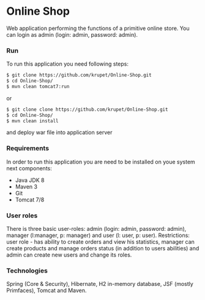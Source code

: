 # Online Shop

Web application performing the functions of a primitive online store. You can login as admin (login: admin, password:
admin).

### Run

To run this application you need following steps:

```sh
$ git clone https://github.com/krupet/Online-Shop.git
$ cd Online-Shop/
$ mvn clean tomcat7:run
```

or

```sh
$ git clone clone https://github.com/krupet/Online-Shop.git
$ cd Online-Shop/
$ mvn clean install
```
and deploy war file into application server
### Requirements
In order to run this application you are need to be installed on youe system next components:
  - Java JDK 8
  - Maven 3
  - Git
  - Tomcat 7/8
 
### User roles

There is three basic user-roles: admin (login: admin, password: admin), manager (l:manager, p: manager) and user 
(l: user, p: user). Restrictions: user role - has ability to create orders and view his statistics, manager can create
 products and manage orders status (in addition to users abilities) and admin can create new users and change its roles. 

### Technologies
Spring (Core & Security), Hibernate, H2 in-memory database, JSF (mostly Primfaces), Tomcat and Maven.